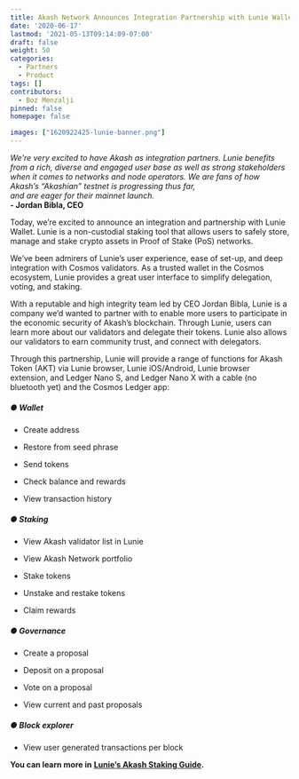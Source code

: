```yaml
---
title: Akash Network Announces Integration Partnership with Lunie Wallet
date: '2020-06-17'
lastmod: '2021-05-13T09:14:09-07:00'
draft: false
weight: 50
categories:
  - Partners
  - Product
tags: []
contributors:
  - Boz Menzalji
pinned: false
homepage: false

images: ["1620922425-lunie-banner.png"]
---
```

_We’re very excited to have Akash as integration partners. Lunie benefits from a rich, diverse and engaged user base as well as strong stakeholders when it comes to networks and node operators. We are fans of how Akash’s “Akashian” testnet is progressing thus far,_  
_and are eager for their mainnet launch._   
**\- Jordan Bibla, CEO**

Today, we’re excited to announce an integration and partnership with Lunie Wallet. Lunie is a non-custodial staking tool that allows users to safely store, manage and stake crypto assets in Proof of Stake (PoS) networks.   
  
We’ve been admirers of Lunie’s user experience, ease of set-up, and deep integration with Cosmos validators. As a trusted wallet in the Cosmos ecosystem, Lunie provides a great user interface to simplify delegation, voting, and staking.  
  
With a reputable and high integrity team led by CEO Jordan Bibla, Lunie is a company we’d wanted to partner with to enable more users to participate in the economic security of Akash’s blockchain. Through Lunie, users can learn more about our validators and delegate their tokens. Lunie also allows our validators to earn community trust, and connect with delegators.  
  
Through this partnership, Lunie will provide a range of functions for Akash Token (AKT) via Lunie browser, Lunie iOS/Android, Lunie browser extension, and Ledger Nano S, and Ledger Nano X with a cable (no bluetooth yet) and the Cosmos Ledger app:

##### ● Wallet 

*   Create address 
    
*   Restore from seed phrase 
    
*   Send tokens 
    
*   Check balance and rewards 
    
*   View transaction history 
    

##### ● Staking 

*   View Akash validator list in Lunie 
    
*   View Akash Network portfolio 
    
*   Stake tokens 
    
*   Unstake and restake tokens 
    
*   Claim rewards
    

##### ● Governance 

*   Create a proposal 
    
*   Deposit on a proposal 
    
*   Vote on a proposal 
    
*   View current and past proposals 
    

##### ● Block explorer 

*   View user generated transactions per block
    

**You can learn more in** [**Lunie’s Akash Staking Guide**](http://help.lunie.io/en/articles/4154821-lunie-staking-guide-akash)**.**